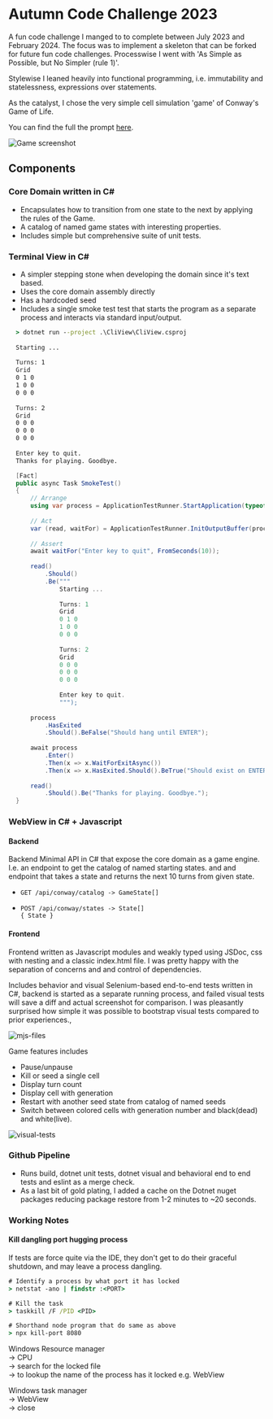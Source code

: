 ﻿# Autumn Code Challenge 2023

A fun code challenge I manged to to complete between July 2023 and February 2024. 
The focus was to implement a skeleton that can be forked for future fun code challenges.
Processwise I went with 'As Simple as Possible, but No Simpler (rule 1)'.

Stylewise I leaned heavily into functional programming, i.e. immutability and statelessness,
expressions over statements.

As the catalyst, I chose the very simple cell simulation 'game' of Conway's Game of Life.

You can find the full the prompt [here](https://tugend.github.io/challenges/2023/07/28/autumn-code-challenge.html).

![Game screenshot](./.readme/game-screenshot-beacon.png)

## Components

### Core Domain written in C#
  - Encapsulates how to transition from one state to the next by applying the rules of the Game.
  - A catalog of named game states with interesting properties.
  - Includes simple but comprehensive suite of unit tests.
  
### Terminal View in C#
  - A simpler stepping stone when developing the domain since it's text based.
  - Uses the core domain assembly directly 
  - Has a hardcoded seed
  - Includes a single smoke test test that starts the program as a separate process and interacts via standard input/output. 

  ```cmd
    > dotnet run --project .\CliView\CliView.csproj
    
    Starting ...
    
    Turns: 1
    Grid
    0 1 0
    1 0 0
    0 0 0
    
    Turns: 2
    Grid
    0 0 0
    0 0 0
    0 0 0
    
    Enter key to quit.
    Thanks for playing. Goodbye.
  ```

  ```csharp
    [Fact]
    public async Task SmokeTest()
    {
        // Arrange
        using var process = ApplicationTestRunner.StartApplication(typeof(Program));
        
        // Act
        var (read, waitFor) = ApplicationTestRunner.InitOutputBuffer(process);
        
        // Assert
        await waitFor("Enter key to quit", FromSeconds(10));
        
        read()
            .Should()
            .Be("""
                Starting ...
    
                Turns: 1
                Grid
                0 1 0
                1 0 0
                0 0 0
    
                Turns: 2
                Grid
                0 0 0
                0 0 0
                0 0 0
    
                Enter key to quit.
                """);
        
        process
            .HasExited
            .Should().BeFalse("Should hang until ENTER");
    
        await process
            .Enter()
            .Then(x => x.WaitForExitAsync())
            .Then(x => x.HasExited.Should().BeTrue("Should exist on ENTER"));
            
        read()
            .Should().Be("Thanks for playing. Goodbye.");
    }
  ```

### WebView in C# + Javascript

#### Backend
Backend Minimal API in C# that expose the core domain as a game engine.
I.e. an endpoint to get the catalog of named starting states.
and and endpoint that takes a state and returns the next 10 turns from given state.
- ```
  GET /api/conway/catalog -> GameState[]
  ```
- ```
  POST /api/conway/states -> State[] 
  { State }
  ```

#### Frontend      
Frontend written as Javascript modules and weakly typed using JSDoc, css with nesting and a classic index.html file.
I was pretty happy with the separation of concerns and and control of dependencies.

Includes behavior and visual Selenium-based end-to-end tests written in C#,
backend is started as a separate running process,
and failed visual tests will save a diff and actual screenshot for comparison.
I was pleasantly surprised how simple it was possible to bootstrap visual tests compared to prior experiences.,

![mjs-files](./.readme/wwwroot-files.png)

Game features includes
  - Pause/unpause
  - Kill or seed a single cell
  - Display turn count
  - Display cell with generation 
  - Restart with another seed state from catalog of named seeds
  - Switch between colored cells with generation number and black(dead) and white(live).

![visual-tests](./.readme/visual-tests.png)
        
### Github Pipeline

- Runs build, dotnet unit tests, dotnet visual and behavioral end to end tests and eslint as a merge check.
- As a last bit of gold plating, I added a cache on the Dotnet nuget packages reducing package restore from 1-2 minutes to ~20 seconds.

### Working Notes

#### Kill dangling port hugging process

If tests are force quite via the IDE, they don't get to do their graceful shutdown,
and may leave a process dangling.

```cmd
# Identify a process by what port it has locked
> netstat -ano | findstr :<PORT>

# Kill the task
> taskkill /F /PID <PID>

# Shorthand node program that do same as above
> npx kill-port 8080
```

Windows Resource manager   
-> CPU  
-> search for the locked file   
-> to lookup the name of the process has it locked e.g. WebView

Windows task manager   
-> WebView   
-> close
